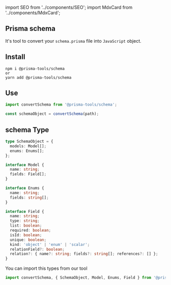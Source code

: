import SEO from '../components/SEO';
import MdxCard from '../components/MdxCard';

<SEO title="Convert schema" />
<MdxCard>

## Prisma schema

It's tool to convert your `schema.prisma` file into `JavaScript` object.

## Install

```shell
npm i @prisma-tools/schema
or
yarn add @prisma-tools/schema
```

## Use

```ts
import convertSchema from '@prisma-tools/schema';

const schemaObject = convertSchema(path);
```

## schema Type

```ts
type SchemaObject = {
  models: Model[];
  enums: Enums[];
};

interface Model {
  name: string;
  fields: Field[];
}

interface Enums {
  name: string;
  fields: string[];
}

interface Field {
  name: string;
  type: string;
  list: boolean;
  required: boolean;
  isId: boolean;
  unique: boolean;
  kind: 'object' | 'enum' | 'scalar';
  relationField?: boolean;
  relation?: { name?: string; fields?: string[]; references?: [] };
}
```

You can import this types from our tool

```ts
import convertSchema, { SchemaObject, Model, Enums, Field } from '@prisma-tools/schema';
```

</MdxCard>
